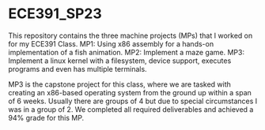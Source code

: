 # ECE391_SP23
This repository contains the three machine projects (MPs) that I worked on for my ECE391 Class.
MP1: Using x86 assembly for a hands-on implementation of a fish animation. 
MP2: Implement a maze game. 
MP3: Implement a linux kernel with a filesystem, device support, executes programs and even has multiple terminals.

MP3 is the capstone project for this class, where we are tasked with creating an x86-based operating system from the ground up within a span of 6 weeks. Usually there are groups of 4 but due to special circumstances I was in a group of 2. We completed all required deliverables and achieved a 94% grade for this MP.

